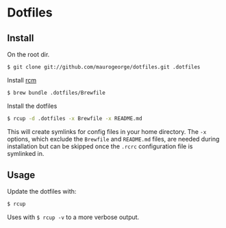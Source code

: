 # Dotfiles

## Install

On the root dir.

```bash
$ git clone git://github.com/maurogeorge/dotfiles.git .dotfiles
```

Install [rcm](https://github.com/thoughtbot/rcm)

```bash
$ brew bundle .dotfiles/Brewfile
```

Install the dotfiles

```bash
$ rcup -d .dotfiles -x Brewfile -x README.md
```

This will create symlinks for config files in your home directory. The
`-x` options, which exclude the `Brewfile` and `README.md` files, are
needed during installation but can be skipped once the `.rcrc`
configuration file is symlinked in.

## Usage

Update the dotfiles with:

```bash
$ rcup
```

Uses with `$ rcup -v` to a more verbose output.

